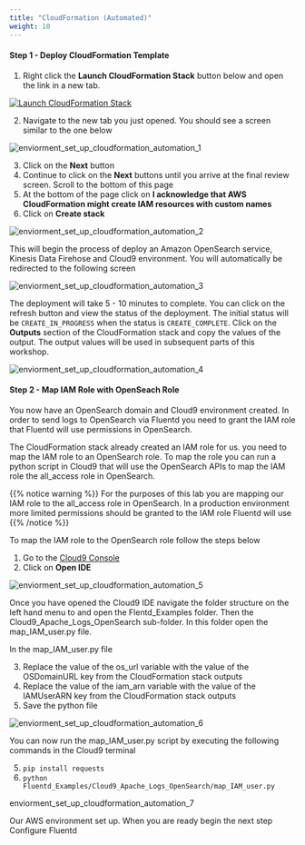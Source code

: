 ```yaml
---
title: "CloudFormation (Automated)"
weight: 10
---
```


#### Step 1 - Deploy CloudFormation Template

1. Right click the **Launch CloudFormation Stack** button below and open the link in a new tab. 

[![Launch CloudFormation Stack](https://sharkech-public.s3.amazonaws.com/misc-public/cloudformation-launch-stack.png)](https://console.aws.amazon.com/cloudformation/home#/stacks/new?stackName=fluentd-demo-opensearch&templateURL=https://sharkech-public.s3.amazonaws.com/misc-public/fluentd_cloud9_opensearch.yml)

2. Navigate to the new tab you just opened. You should see a screen similar to the one below

![enviorment_set_up_cloudformation_automation_1](/images/open-search-fluentd/enviorment_set_up_cloudformation_automation_1.png)

3. Click on the **Next** button
4. Continue to click on the **Next** buttons until you arrive at the final review screen. Scroll to the bottom of this page
5. At the bottom of the page click on **I acknowledge that AWS CloudFormation might create IAM resources with custom names**
6. Click on **Create stack**

![enviorment_set_up_cloudformation_automation_2](/images/open-search-fluentd/enviorment_set_up_cloudformation_automation_2.png)

This will begin the process of deploy an Amazon OpenSearch service, Kinesis Data Firehose and Cloud9 environment. You will automatically be redirected to the following screen

![enviorment_set_up_cloudformation_automation_3](/images/open-search-fluentd/enviorment_set_up_cloudformation_automation_3.png)

The deployment will take 5 - 10 minutes to complete. You can click on the refresh button and view the status of the deployment. The initial status will be ```CREATE_IN_PROGRESS``` when the status is ```CREATE_COMPLETE```. Click on the **Outputs** section of the CloudFormation stack and copy the values of the output. The output values will be used in subsequent parts of this workshop.

![enviorment_set_up_cloudformation_automation_4](/images/open-search-fluentd/enviorment_set_up_cloudformation_automation_4.png)


#### Step 2 - Map IAM Role with OpenSeach Role

You now have an OpenSearch domain and Cloud9 environment created. In order to send logs to OpenSearch via Fluentd you need to grant the IAM role that Fluentd will use permissions in OpenSearch.

The CloudFormation stack already created an IAM role for us. you need to map the IAM role to an OpenSearch role. To map the role you can run a python script in Cloud9 that will use the OpenSearch APIs to map the IAM role the all_access role in OpenSearch.

{{% notice warning %}}
For the purposes of this lab you are mapping our IAM role to the all_access role in OpenSearch. In a production environment more limited permissions should be granted to the IAM role Fluentd will use 
{{% /notice %}}


To map the IAM role to the OpenSearch role follow the steps below

1. Go to the [Cloud9 Console](https://us-east-1.console.aws.amazon.com/cloud9/home?region=us-east-1)
2. Click on **Open IDE**


![enviorment_set_up_cloudformation_automation_5](/images/open-search-fluentd/enviorment_set_up_cloudformation_automation_5.png)


Once you have opened the Cloud9 IDE navigate the folder structure on the left hand menu to and open the Flentd_Examples folder. Then the Cloud9_Apache_Logs_OpenSearch sub-folder. In this folder open the map_IAM_user.py file.

In the map_IAM_user.py file

3. Replace the value of the os_url variable with the value of the OSDomainURL key from the CloudFormation stack outputs
4. Replace the value of the iam_arn variable with the value of the IAMUserARN key from the CloudFormation stack outputs
5. Save the python file

![enviorment_set_up_cloudformation_automation_6](/images/open-search-fluentd/enviorment_set_up_cloudformation_automation_6.png)

You can now run the map_IAM_user.py script by executing the following commands in the Cloud9 terminal

5. ```pip install requests```
6. ```python Fluentd_Examples/Cloud9_Apache_Logs_OpenSearch/map_IAM_user.py```

enviorment_set_up_cloudformation_automation_7

Our AWS environment set up. When you are ready begin the next step Configure Fluentd